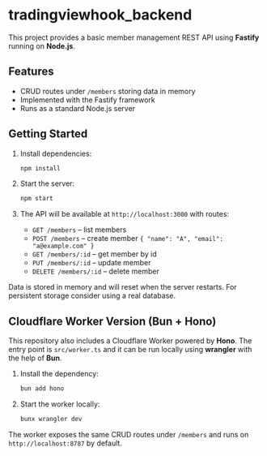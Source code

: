 # tradingviewhook_backend

This project provides a basic member management REST API using **Fastify** running on **Node.js**.

## Features

- CRUD routes under `/members` storing data in memory
- Implemented with the Fastify framework
- Runs as a standard Node.js server

## Getting Started

1. Install dependencies:

   ```bash
   npm install
   ```

2. Start the server:

   ```bash
   npm start
   ```

3. The API will be available at `http://localhost:3000` with routes:
   - `GET /members` – list members
   - `POST /members` – create member `{ "name": "A", "email": "a@example.com" }`
   - `GET /members/:id` – get member by id
   - `PUT /members/:id` – update member
   - `DELETE /members/:id` – delete member

Data is stored in memory and will reset when the server restarts. For persistent storage consider using a real database.

## Cloudflare Worker Version (Bun + Hono)

This repository also includes a Cloudflare Worker powered by **Hono**. The entry
point is `src/worker.ts` and it can be run locally using **wrangler** with the
help of **Bun**.

1. Install the dependency:

   ```bash
   bun add hono
   ```

2. Start the worker locally:

   ```bash
   bunx wrangler dev
   ```

The worker exposes the same CRUD routes under `/members` and runs on
`http://localhost:8787` by default.
